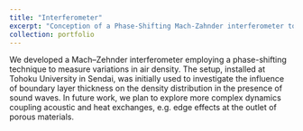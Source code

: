 ```yaml
---
title: "Interferometer"
excerpt: "Conception of a Phase-Shifting Mach-Zahnder interferometer to study thermoacoustic problems<br/><img src='/images/Interferometer.png'>"
collection: portfolio
---
```


We developed a Mach–Zehnder interferometer employing a phase-shifting technique to measure variations in air density. The setup, installed at Tohoku University in Sendai, was initially used to investigate the influence of boundary layer thickness on the density distribution in the presence of sound waves. In future work, we plan to explore more complex dynamics coupling acoustic and heat exchanges, e.g. edge effects at the outlet of porous materials. 

